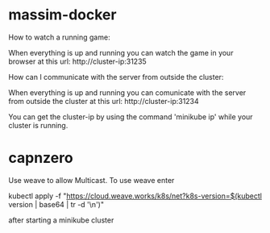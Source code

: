 # massim-docker

How to watch a running game:

When everything is up and running you can watch the game in your browser at this url: http://cluster-ip:31235

How can I communicate with the server from outside the cluster:

When everything is up and running you can comunicate with the server from outside the cluster at this url: http://cluster-ip:31234

You can get the cluster-ip by using the command 'minikube ip' while your cluster is running.

# capnzero

Use weave to allow Multicast.
To use weave enter

kubectl apply -f "https://cloud.weave.works/k8s/net?k8s-version=$(kubectl version | base64 | tr -d '\n')"

after starting a minikube cluster
